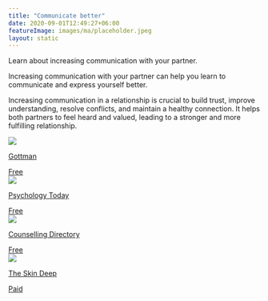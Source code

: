 ```yaml
---
title: "Communicate better"
date: 2020-09-01T12:49:27+06:00
featureImage: images/ma/placeholder.jpeg
layout: static
---
```


Learn about increasing communication with your partner.

Increasing communication with your partner can help you learn to communicate and express yourself better.

Increasing communication in a relationship is crucial to build trust, improve understanding, resolve conflicts, and maintain a healthy connection. It helps both partners to feel heard and valued, leading to a stronger and more fulfilling relationship.

<a class="ma-link" href="https://www.gottman.com/couples/apps/"><div class="ma-card ma-card-Community"><div class="ma-icon"><img src ="/images/Icon-check - community - opacity.svg"/></div><div class="ma-name"><p>Gottman</p></div><div class="ma-paid-text"><span>Free</span></div></div></a><a class="ma-link" href="https://www.psychologytoday.com/us/blog/communication-matters/202107/why-communication-matters"><div class="ma-card ma-card-Community"><div class="ma-icon"><img src ="/images/Icon-check - community - opacity.svg"/></div><div class="ma-name"><p>Psychology Today</p></div><div class="ma-paid-text"><span>Free</span></div></div></a><a class="ma-link" href="https://www.counselling-directory.org.uk/memberarticles/the-importance-of-communication-in-relationships"><div class="ma-card ma-card-Community"><div class="ma-icon"><img src ="/images/Icon-check - community - opacity.svg"/></div><div class="ma-name"><p>Counselling Directory</p></div><div class="ma-paid-text"><span>Free</span></div></div></a><a class="ma-link" href="https://theskindeep.co.uk/products/the-and-long-term-relationship-bundle"><div class="ma-card ma-card-Community"><div class="ma-icon"><img src ="/images/Icon-pound - community - opacity.svg"/></div><div class="ma-name"><p>The Skin Deep</p></div><div class="ma-paid-text"><span>Paid</span></div></div></a>  

<br/><br/>






